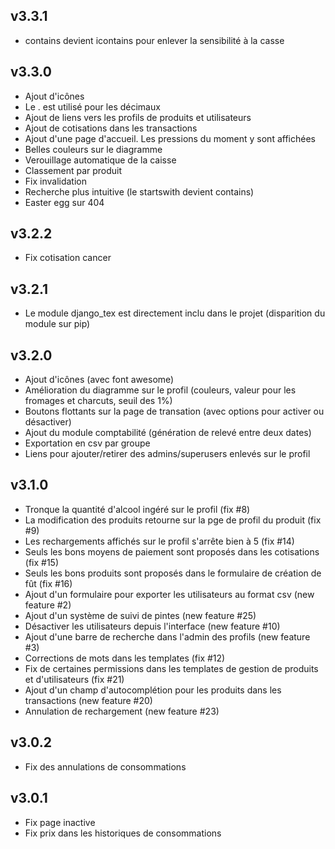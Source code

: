 ## v3.3.1
* contains devient icontains pour enlever la sensibilité à la casse
## v3.3.0
* Ajout d'icônes
* Le . est utilisé pour les décimaux
* Ajout de liens vers les profils de produits et utilisateurs
* Ajout de cotisations dans les transactions
* Ajout d'une page d'accueil. Les pressions du moment y sont affichées
* Belles couleurs sur le diagramme
* Verouillage automatique de la caisse
* Classement par produit
* Fix invalidation
* Recherche plus intuitive (le startswith devient contains)
* Easter egg sur 404
## v3.2.2
* Fix cotisation cancer
## v3.2.1
* Le module django_tex est directement inclu dans le projet (disparition du module sur pip)
## v3.2.0
* Ajout d'icônes (avec font awesome)
* Amélioration du diagramme sur le profil (couleurs, valeur pour les fromages et charcuts, seuil des 1%)
* Boutons flottants sur la page de transation (avec options pour activer ou désactiver)
* Ajout du module comptabilité (génération de relevé entre deux dates)
* Exportation en csv par groupe
* Liens pour ajouter/retirer des admins/superusers enlevés sur le profil
## v3.1.0
* Tronque la quantité d'alcool ingéré sur le profil (fix #8)
* La modification des produits retourne sur la pge de profil du produit (fix #9)
* Les rechargements affichés sur le profil s'arrête bien à 5 (fix #14)
* Seuls les bons moyens de paiement sont proposés dans les cotisations (fix #15)
* Seuls les bons produits sont proposés dans le formulaire de création de fût (fix #16)
* Ajout d'un formulaire pour exporter les utilisateurs au format csv (new feature #2)
* Ajout d'un système de suivi de pintes (new feature #25)
* Désactiver les utilisateurs depuis l'interface (new feature #10)
* Ajout d'une barre de recherche dans l'admin des profils (new feature #3)
* Corrections de mots dans les templates (fix #12)
* Fix de certaines permissions dans les templates de gestion de produits et d'utilisateurs (fix #21)
* Ajout d'un champ d'autocomplétion pour les produits dans les transactions (new feature #20)
* Annulation de rechargement (new feature #23)

## v3.0.2
* Fix des annulations de consommations

## v3.0.1
* Fix page inactive
* Fix prix dans les historiques de consommations
